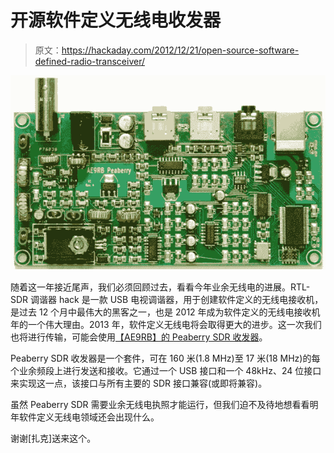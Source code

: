 # 开源软件定义无线电收发器

> 原文：<https://hackaday.com/2012/12/21/open-source-software-defined-radio-transceiver/>

![SDR](img/c0969817e69f96a06d65025ed6642a84.png)

随着这一年接近尾声，我们必须回顾过去，看看今年业余无线电的进展。RTL-SDR 调谐器 hack 是一款 USB 电视调谐器，用于创建软件定义的无线电接收机，是过去 12 个月中最伟大的黑客之一，也是 2012 年成为软件定义的无线电接收机年的一个伟大理由。2013 年，软件定义无线电将会取得更大的进步。这一次我们也将进行传输，可能会使用[【AE9RB】的 Peaberry SDR 收发器](http://ae9rb.com/index.php?main_page=product_info&cPath=1&products_id=1)。

Peaberry SDR 收发器是一个套件，可在 160 米(1.8 MHz)至 17 米(18 MHz)的每个业余频段上进行发送和接收。它通过一个 USB 接口和一个 48kHz、24 位接口来实现这一点，该接口与所有主要的 SDR 接口兼容(或即将兼容)。

虽然 Peaberry SDR 需要业余无线电执照才能运行，但我们迫不及待地想看看明年软件定义无线电领域还会出现什么。

谢谢[扎克]送来这个。
